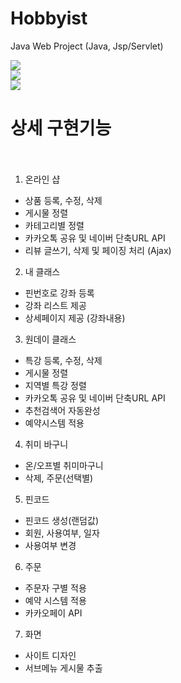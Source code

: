 # Hobbyist
Java Web Project (Java, Jsp/Servlet)

<img src="https://user-images.githubusercontent.com/46561976/53696722-716d5b80-3e0d-11e9-8a0d-bd298214d262.jpg"><br>
<img src="https://user-images.githubusercontent.com/46561976/53696913-c65da180-3e0e-11e9-8c10-801ed5bcb48c.jpg"><br>
<img src="https://user-images.githubusercontent.com/46561976/53697109-2ce3bf00-3e11-11e9-8a8c-e87d6f5d4d87.jpg">

# 상세 구현기능<br><Br>
1. 온라인 샵<Br>
- 상품 등록, 수정, 삭제<br>
- 게시물 정렬<br>
- 카테고리별 정렬<br>
- 카카오톡 공유 및 네이버 단축URL API<br>
- 리뷰 글쓰기, 삭제 및 페이징 처리 (Ajax)<br>
2. 내 클래스<Br>
- 핀번호로 강좌 등록<br>
- 강좌 리스트 제공<br>
- 상세페이지 제공 (강좌내용)<br>
3. 원데이 클래스<Br>
- 특강 등록, 수정, 삭제<br>
- 게시물 정렬<br>
- 지역별 특강 정렬<br>
- 카카오톡 공유 및 네이버 단축URL API<br>
- 추천검색어 자동완성<br>
- 예약시스템 적용<br>
4. 취미 바구니<Br>
- 온/오프별 취미마구니<br>
- 삭제, 주문(선택별)<br>
5. 핀코드<Br>
- 핀코드 생성(랜덤값)<br>
- 회원, 사용여부, 일자<br>
- 사용여부 변경<br>
6. 주문<Br>
- 주문자 구별 적용<br>
- 예약 시스템 적용<br>
- 카카오페이 API<br>
7. 화면<Br>
- 사이트 디자인<br>
- 서브메뉴 게시물 추출<br>
